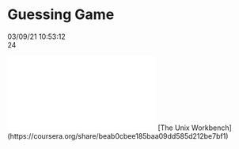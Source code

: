 # Guessing Game
03/09/21 10:53:12
</br>
24

<embed src="/Coursera%20L3B4CF2YPAYS.pdf" type="application/pdf">
[The Unix Workbench](https://coursera.org/share/beab0cbee185baa09dd585d212be7bf1)

